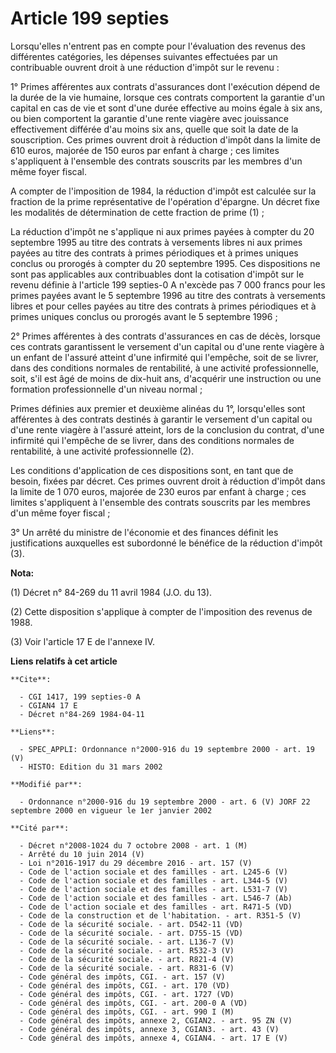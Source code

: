 # Article 199 septies

Lorsqu'elles n'entrent pas en compte pour l'évaluation des revenus des différentes catégories, les dépenses suivantes
effectuées par un contribuable ouvrent droit à une réduction d'impôt sur le revenu :

1° Primes afférentes aux contrats d'assurances dont l'exécution dépend de la durée de la vie humaine, lorsque ces contrats
comportent la garantie d'un capital en cas de vie et sont d'une durée effective au moins égale à six ans, ou bien comportent
la garantie d'une rente viagère avec jouissance effectivement différée d'au moins six ans, quelle que soit la date de la
souscription. Ces primes ouvrent droit à réduction d'impôt dans la limite de 610 euros, majorée de 150 euros par enfant à
charge ; ces limites s'appliquent à l'ensemble des contrats souscrits par les membres d'un même foyer fiscal.

A compter de l'imposition de 1984, la réduction d'impôt est calculée sur la fraction de la prime représentative de
l'opération d'épargne. Un décret fixe les modalités de détermination de cette fraction de prime (1) ;

La réduction d'impôt ne s'applique ni aux primes payées à compter du 20 septembre 1995 au titre des contrats à versements
libres ni aux primes payées au titre des contrats à primes périodiques et à primes uniques conclus ou prorogés à compter du
20 septembre 1995. Ces dispositions ne sont pas applicables aux contribuables dont la cotisation d'impôt sur le revenu
définie à l'article 199 septies-0 A n'excède pas 7 000 francs pour les primes payées avant le 5 septembre 1996 au titre des
contrats à versements libres et pour celles payées au titre des contrats à primes périodiques et à primes uniques conclus ou
prorogés avant le 5 septembre 1996 ;

2° Primes afférentes à des contrats d'assurances en cas de décès, lorsque ces contrats garantissent le versement d'un capital
ou d'une rente viagère à un enfant de l'assuré atteint d'une infirmité qui l'empêche, soit de se livrer, dans des conditions
normales de rentabilité, à une activité professionnelle, soit, s'il est âgé de moins de dix-huit ans, d'acquérir une
instruction ou une formation professionnelle d'un niveau normal ;

Primes définies aux premier et deuxième alinéas du 1°, lorsqu'elles sont afférentes à des contrats destinés à garantir le
versement d'un capital ou d'une rente viagère à l'assuré atteint, lors de la conclusion du contrat, d'une infirmité qui
l'empêche de se livrer, dans des conditions normales de rentabilité, à une activité professionnelle (2).

Les conditions d'application de ces dispositions sont, en tant que de besoin, fixées par décret. Ces primes ouvrent droit à
réduction d'impôt dans la limite de 1 070 euros, majorée de 230 euros par enfant à charge ; ces limites s'appliquent à
l'ensemble des contrats souscrits par les membres d'un même foyer fiscal ;

3° Un arrêté du ministre de l'économie et des finances définit les justifications auxquelles est subordonné le bénéfice de la
réduction d'impôt (3).

**Nota:**

(1) Décret n° 84-269 du 11 avril 1984 (J.O. du 13).

(2) Cette disposition s'applique à compter de l'imposition des revenus de 1988.

(3) Voir l'article 17 E de l'annexe IV.

**Liens relatifs à cet article**

	**Cite**:

	  - CGI 1417, 199 septies-0 A
	  - CGIAN4 17 E
	  - Décret n°84-269 1984-04-11

	**Liens**:

	  - SPEC_APPLI: Ordonnance n°2000-916 du 19 septembre 2000 - art. 19 (V)
	  - HISTO: Edition du 31 mars 2002

	**Modifié par**:

	  - Ordonnance n°2000-916 du 19 septembre 2000 - art. 6 (V) JORF 22 septembre 2000 en vigueur le 1er janvier 2002

	**Cité par**:

	  - Décret n°2008-1024 du 7 octobre 2008 - art. 1 (M)
	  - Arrêté du 10 juin 2014 (V)
	  - Loi n°2016-1917 du 29 décembre 2016 - art. 157 (V)
	  - Code de l'action sociale et des familles - art. L245-6 (V)
	  - Code de l'action sociale et des familles - art. L344-5 (V)
	  - Code de l'action sociale et des familles - art. L531-7 (V)
	  - Code de l'action sociale et des familles - art. L546-7 (Ab)
	  - Code de l'action sociale et des familles - art. R471-5 (VD)
	  - Code de la construction et de l'habitation. - art. R351-5 (V)
	  - Code de la sécurité sociale. - art. D542-11 (VD)
	  - Code de la sécurité sociale. - art. D755-15 (VD)
	  - Code de la sécurité sociale. - art. L136-7 (V)
	  - Code de la sécurité sociale. - art. R532-3 (V)
	  - Code de la sécurité sociale. - art. R821-4 (V)
	  - Code de la sécurité sociale. - art. R831-6 (V)
	  - Code général des impôts, CGI. - art. 157 (V)
	  - Code général des impôts, CGI. - art. 170 (VD)
	  - Code général des impôts, CGI. - art. 1727 (VD)
	  - Code général des impôts, CGI. - art. 200-0 A (VD)
	  - Code général des impôts, CGI. - art. 990 I (M)
	  - Code général des impôts, annexe 2, CGIAN2. - art. 95 ZN (V)
	  - Code général des impôts, annexe 3, CGIAN3. - art. 43 (V)
	  - Code général des impôts, annexe 4, CGIAN4. - art. 17 E (V)
